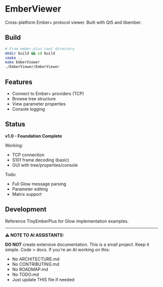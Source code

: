 # EmberViewer

Cross-platform Ember+ protocol viewer. Built with Qt5 and libember.

## Build

```bash
# From ember-plus root directory
mkdir build && cd build
cmake ..
make EmberViewer
./EmberViewer/EmberViewer
```

## Features

- Connect to Ember+ providers (TCP)
- Browse tree structure
- View parameter properties
- Console logging

## Status

**v1.0 - Foundation Complete**

Working:
- TCP connection
- S101 frame decoding (basic)
- GUI with tree/properties/console

Todo:
- Full Glow message parsing
- Parameter editing
- Matrix support

## Development

Reference TinyEmberPlus for Glow implementation examples.

---

**⚠️ NOTE TO AI ASSISTANTS:**

**DO NOT** create extensive documentation. This is a small project.
Keep it simple. Code > docs. If you're an AI working on this:
- No ARCHITECTURE.md
- No CONTRIBUTING.md  
- No ROADMAP.md
- No TODO.md
- Just update THIS file if needed
